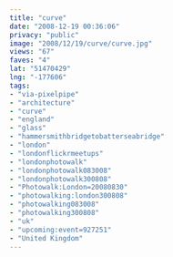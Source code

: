 ```yaml
---
title: "curve"
date: "2008-12-19 00:36:06"
privacy: "public"
image: "2008/12/19/curve/curve.jpg"
views: "67"
faves: "4"
lat: "51470429"
lng: "-177606"
tags:
- "via-pixelpipe"
- "architecture"
- "curve"
- "england"
- "glass"
- "hammersmithbridgetobatterseabridge"
- "london"
- "londonflickrmeetups"
- "londonphotowalk"
- "londonphotowalk083008"
- "londonphotowalk300808"
- "Photowalk:London=20080830"
- "photowalking:london300808"
- "photowalking083008"
- "photowalking300808"
- "uk"
- "upcoming:event=927251"
- "United Kingdom"
---
```

<a href="/photos/2008/12/18/curve"></a>
